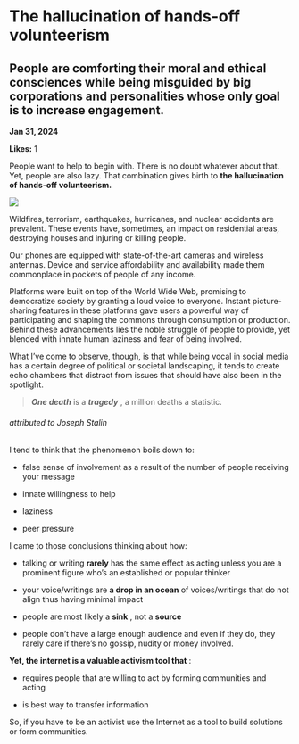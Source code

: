 # The hallucination of hands-off volunteerism

## People are comforting their moral and ethical consciences while being misguided by big corporations and personalities whose only goal is to increase engagement.

**Jan 31, 2024**

**Likes:** 1

People want to help to begin with. There is no doubt whatever about that. Yet, people are also lazy. That combination gives birth to **the hallucination of hands-off volunteerism.**

[![](https://substackcdn.com/image/fetch/w_1456,c_limit,f_auto,q_auto:good,fl_progressive:steep/https%3A%2F%2Fsubstack-post-media.s3.amazonaws.com%2Fpublic%2Fimages%2F20c3b42c-eda3-4eab-b26a-9c9be0df157e_880x495.jpeg)](https://substackcdn.com/image/fetch/f_auto,q_auto:good,fl_progressive:steep/https%3A%2F%2Fsubstack-post-media.s3.amazonaws.com%2Fpublic%2Fimages%2F20c3b42c-eda3-4eab-b26a-9c9be0df157e_880x495.jpeg)

Wildfires, terrorism, earthquakes, hurricanes, and nuclear accidents are prevalent. These events have, sometimes, an impact on residential areas, destroying houses and injuring or killing people.

Our phones are equipped with state-of-the-art cameras and wireless antennas. Device and service affordability and availability made them commonplace in pockets of people of any income.

Platforms were built on top of the World Wide Web, promising to democratize society by granting a loud voice to everyone. Instant picture-sharing features in these platforms gave users a powerful way of participating and shaping the commons through consumption or production. Behind these advancements lies the noble struggle of people to provide, yet blended with innate human laziness and fear of being involved. 

What I’ve come to observe, though, is that while being vocal in social media has a certain degree of political or societal landscaping, it tends to create echo chambers that distract from issues that should have also been in the spotlight. 

> _**One death**_ is a _**tragedy**_ , a million deaths a statistic.

######  _attributed to Joseph Stalin_

I tend to think that the phenomenon boils down to:

  * false sense of involvement as a result of the number of people receiving your message

  * innate willingness to help

  * laziness

  * peer pressure




I came to those conclusions thinking about how:

  * talking or writing **rarely** has the same effect as acting unless you are a prominent figure who’s an established or popular thinker 

  * your voice/writings are **a drop in an ocean** of voices/writings that do not align thus having minimal impact

  * people are most likely a **sink** , not a **source**

  * people don’t have a large enough audience and even if they do, they rarely care if there’s no gossip, nudity or money involved.




 **Yet, the internet is a valuable activism tool that** :

  * requires people that are willing to act by forming communities and acting

  * is best way to transfer information




So, if you have to be an activist use the Internet as a tool to build solutions or form communities.
